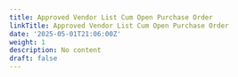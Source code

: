 ```yaml
---
title: Approved Vendor List Cum Open Purchase Order
linkTitle: Approved Vendor List Cum Open Purchase Order
date: '2025-05-01T21:06:00Z'
weight: 1
description: No content
draft: false
---
```



